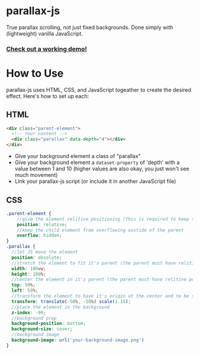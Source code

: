 # parallax-js
True parallax scrolling, not just fixed backgrounds. Done simply with (lightweight) vanilla JavaScript.

### [Check out a working demo!](https://calvinbonner.com/demos/parallax-scroll/)

# How to Use
parallax-js uses HTML, CSS, and JavaScript togeather to create the desired effect. Here's how to set up each:

## HTML
```HTML
<div class="parent-element">
  <!-- Your content -->
  <div class="parallax" data-depth="4"></div>
</div>
```
- Give your background element a class of "parallax"
- Give your background element a `dataset-property` of 'depth' with a value between 1 and 10 (higher values are also okay, you just won't see much movement)
- Link your parallax-js script (or include it in another JavaScript file)

## CSS
```SCSS
.parent-element {
    //give the element relitive positioning (this is required to keep the absolute positioned chidren contained)
    position: relative;
    //keep the child element from overflowing oustide of the parent
    overflow: hidden;
}
.parallax {
  //let JS move the element
  position: absolute;
  //stretch the element to fit it's parent (the parent must have relitive positioning)
  width: 100vw;
  height: 100%;
  //center the element in it's parent (the parent must have relitive positioning)
  top: 50%;
  left: 50%;
  //transform the element to have it's origin at the center and to be scaled (to avoid visible edges. If visible edges are present, up the scaling to 1.2 - 1.5)
  transform: translate(-50%, -50%) scale(1.15);
  //place the element in the background
  z-index: -99;
  //background prep
  background-position: bottom;
  background-size: cover;
  //background image
  background-image: url('your-background-image.png')
}
```
